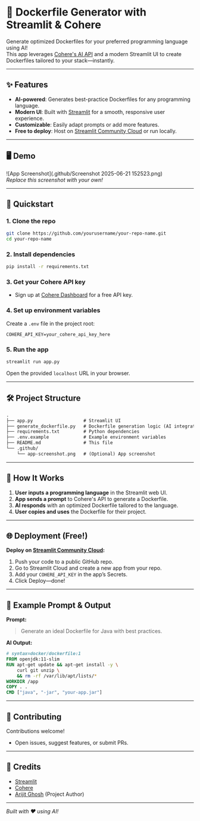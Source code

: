 # 🚀 Dockerfile Generator with Streamlit & Cohere

Generate optimized Dockerfiles for your preferred programming language using AI!  
This app leverages [Cohere's AI API](https://cohere.com/) and a modern Streamlit UI to create Dockerfiles tailored to your stack—instantly.

---

## ✨ Features

- **AI-powered**: Generates best-practice Dockerfiles for any programming language.
- **Modern UI**: Built with [Streamlit](https://streamlit.io/) for a smooth, responsive user experience.
- **Customizable**: Easily adapt prompts or add more features.
- **Free to deploy**: Host on [Streamlit Community Cloud](https://streamlit.io/cloud) or run locally.

---

## 🖥️ Demo

![App Screenshot](.github/Screenshot 2025-06-21 152523.png)  
*Replace this screenshot with your own!*

---

## 🚦 Quickstart

### 1. Clone the repo

```bash
git clone https://github.com/yourusername/your-repo-name.git
cd your-repo-name
```

### 2. Install dependencies

```bash
pip install -r requirements.txt
```

### 3. Get your Cohere API key

- Sign up at [Cohere Dashboard](https://dashboard.cohere.com/) for a free API key.

### 4. Set up environment variables

Create a `.env` file in the project root:

```
COHERE_API_KEY=your_cohere_api_key_here
```

### 5. Run the app

```bash
streamlit run app.py
```

Open the provided `localhost` URL in your browser.

---

## 🛠️ Project Structure

```txt
.
├── app.py                   # Streamlit UI
├── generate_dockerfile.py   # Dockerfile generation logic (AI integration)
├── requirements.txt         # Python dependencies
├── .env.example             # Example environment variables
├── README.md                # This file
└── .github/
    └── app-screenshot.png   # (Optional) App screenshot
```

---

## 🧩 How It Works

1. **User inputs a programming language** in the Streamlit web UI.
2. **App sends a prompt** to Cohere's API to generate a Dockerfile.
3. **AI responds** with an optimized Dockerfile tailored to the language.
4. **User copies and uses** the Dockerfile for their project.

---

## 🌐 Deployment (Free!)

**Deploy on [Streamlit Community Cloud](https://streamlit.io/cloud):**

1. Push your code to a public GitHub repo.
2. Go to Streamlit Cloud and create a new app from your repo.
3. Add your `COHERE_API_KEY` in the app’s Secrets.
4. Click Deploy—done!

---

## 📝 Example Prompt & Output

**Prompt:**  
> Generate an ideal Dockerfile for Java with best practices.

**AI Output:**
```Dockerfile
# syntax=docker/dockerfile:1
FROM openjdk:11-slim
RUN apt-get update && apt-get install -y \
    curl git unzip \
    && rm -rf /var/lib/apt/lists/*
WORKDIR /app
COPY . .
CMD ["java", "-jar", "your-app.jar"]
```

---

## 🤝 Contributing

Contributions welcome!  
- Open issues, suggest features, or submit PRs.

---

## 🙏 Credits

- [Streamlit](https://streamlit.io/)
- [Cohere](https://cohere.com/)
- [Arijit Ghosh](https://github.com/its-me-arijit) (Project Author)

---

*Built with ❤️ using AI!*
